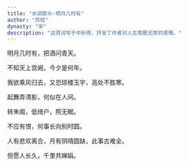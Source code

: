 ```yaml
---
title: "水调歌头·明月几时有"
author: "苏轼"
dynasty: "宋"
description: "这首词写于中秋夜，抒发了作者对人生聚散无常的感慨。"
---
```


明月几时有，把酒问青天。

不知天上宫阙，今夕是何年。

我欲乘风归去，又恐琼楼玉宇，高处不胜寒。

起舞弄清影，何似在人间。

转朱阁，低绮户，照无眠。

不应有恨，何事长向别时圆。

人有悲欢离合，月有阴晴圆缺，此事古难全。

但愿人长久，千里共婵娟。
